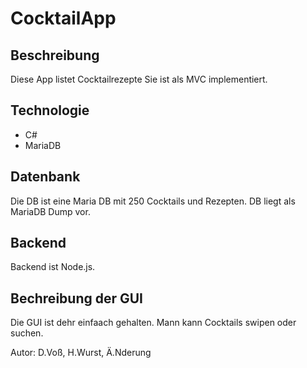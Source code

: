 # CocktailApp

## Beschreibung
Diese App listet Cocktailrezepte
Sie ist als MVC implementiert.

## Technologie
- C#
- MariaDB

## Datenbank

Die DB ist eine Maria DB mit 250 Cocktails und Rezepten.
DB liegt als MariaDB Dump vor.

## Backend

Backend ist Node.js.

## Bechreibung der GUI

Die GUI ist dehr einfaach gehalten.
Mann kann Cocktails swipen oder suchen.

Autor: D.Voß, H.Wurst, Ä.Nderung
